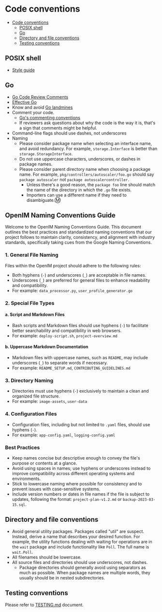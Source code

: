 # Code conventions

- [Code conventions](#code-conventions)
  - [POSIX shell](#posix-shell)
  - [Go](#go)
  - [Directory and file conventions](#directory-and-file-conventions)
  - [Testing conventions](#testing-conventions)

## POSIX shell

- [Style guide](https://google.github.io/styleguide/shell.xml)

## Go

- [Go Code Review Comments](https://github.com/golang/go/wiki/CodeReviewComments)
- [Effective Go](https://golang.org/doc/effective_go.html)
- Know and avoid [Go landmines](https://gist.github.com/lavalamp/4bd23295a9f32706a48f)
- Comment your code.
  - [Go's commenting conventions](http://blog.golang.org/godoc-documenting-go-code)
  - If reviewers ask questions about why the code is the way it is, that's a sign that comments might be helpful.
- Command-line flags should use dashes, not underscores
- Naming
  - Please consider package name when selecting an interface name, and avoid redundancy. For example, `storage.Interface` is better than `storage.StorageInterface`.
  - Do not use uppercase characters, underscores, or dashes in package names.
  - Please consider parent directory name when choosing a package name. For example, `pkg/controllers/autoscaler/foo.go` should say `package autoscaler` not `package autoscalercontroller`.
    - Unless there's a good reason, the `package foo` line should match the name of the directory in which the `.go` file exists.
    - Importers can use a different name if they need to disambiguate.Ⓜ️

## OpenIM Naming Conventions Guide

Welcome to the OpenIM Naming Conventions Guide. This document outlines the best practices and standardized naming conventions that our project follows to maintain clarity, consistency, and alignment with industry standards, specifically taking cues from the Google Naming Conventions.

### 1. General File Naming

Files within the OpenIM project should adhere to the following rules:

+ Both hyphens (`-`) and underscores (`_`) are acceptable in file names.
+ Underscores (`_`) are preferred for general files to enhance readability and compatibility.
+ For example: `data_processor.py`, `user_profile_generator.go`

### 2. Special File Types

#### a. Script and Markdown Files

+ Bash scripts and Markdown files should use hyphens (`-`) to facilitate better searchability and compatibility in web browsers.
+ For example: `deploy-script.sh`, `project-overview.md`

#### b. Uppercase Markdown Documentation

+ Markdown files with uppercase names, such as `README`, may include underscores (`_`) to separate words if necessary.
+ For example: `README_SETUP.md`, `CONTRIBUTING_GUIDELINES.md`

### 3. Directory Naming

+ Directories must use hyphens (`-`) exclusively to maintain a clean and organized file structure.
+ For example: `image-assets`, `user-data`

### 4. Configuration Files

+ Configuration files, including but not limited to `.yaml` files, should use hyphens (`-`).
+ For example: `app-config.yaml`, `logging-config.yaml`

### Best Practices

+ Keep names concise but descriptive enough to convey the file's purpose or contents at a glance.
+ Avoid using spaces in names; use hyphens or underscores instead to improve compatibility across different operating systems and environments.
+ Stick to lowercase naming where possible for consistency and to prevent issues with case-sensitive systems.
+ Include version numbers or dates in file names if the file is subject to updates, following the format: `project-plan-v1.2.md` or `backup-2023-03-15.sql`.

## Directory and file conventions

- Avoid general utility packages. Packages called "util" are suspect. Instead, derive a name that describes your desired function. For example, the utility functions dealing with waiting for operations are in the `wait` package and include functionality like `Poll`. The full name is `wait.Poll`.
- All filenames should be lowercase.
- All source files and directories should use underscores, not dashes.
  - Package directories should generally avoid using separators as much as possible. When package names are multiple words, they usually should be in nested subdirectories.

## Testing conventions

Please refer to [TESTING.md](https://github.com/openimsdk/open-im-server/tree/main/test/readme) document.
